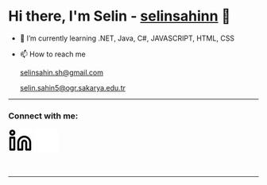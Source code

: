 # Hi there, I'm Selin - [selinsahinn][linkedin] 👋

- 🌱 I’m currently learning .NET, Java, C#, JAVASCRIPT, HTML, CSS
- 📫 How to reach me

  selinsahin.sh@gmail.com
  
  selin.sahin5@ogr.sakarya.edu.tr

---

### Connect with me:

[![website](./img/linkedin-light.svg)](https://linkedin.com/in/selinsahinn#gh-light-mode-only)
[![website](./img/linkedin-dark.svg)](https://linkedin.com/in/selinsahinn#gh-dark-mode-only)
&nbsp;&nbsp;

<br />

---

[linkedin]: https://linkedin.com/in/selinsahinn

